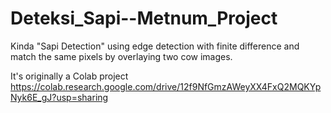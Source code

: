 # Deteksi_Sapi--Metnum_Project

Kinda "Sapi Detection" using edge detection with finite difference and match the same pixels by overlaying two cow images. 

It's originally a Colab project https://colab.research.google.com/drive/12f9NfGmzAWeyXX4FxQ2MQKYpNyk6E_gJ?usp=sharing
